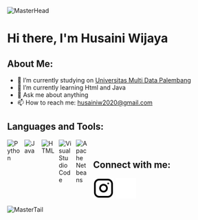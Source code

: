 ![MasterHead](https://64.media.tumblr.com/9e0d6167542dac6e43749ecb39a5f429/tumblr_n6gf95pwY21s86o8wo8_1280.png)
# Hi there, I'm Husaini Wijaya 
## About Me:
- 🔭 I’m currently studying on [Universitas Multi Data Palembang](https://mdp.ac.id/)
- 🌱 I’m currently learning Html and Java
- 💬 Ask me about anything 
- 📫 How to reach me: husainiw2020@gmail.com

## Languages and Tools:
<img align="left" alt="Python" width="30px" src="https://upload.wikimedia.org/wikipedia/commons/thumb/c/c3/Python-logo-notext.svg/110px-Python-logo-notext.svg.png?20100317150552" style="padding-right:10px;" />
<img align="left" alt="Java" width="30px" src="https://www.vectorlogo.zone/logos/java/java-icon.svg" style="padding-right:10px;" />
<img align="left" alt="HTML" width="30px" src="https://cdn-icons-png.flaticon.com/512/143/143655.png" style="padding-right:10px;" />
<img align="left" alt="Visual Studio Code" width="30px" src="https://code.visualstudio.com/assets/images/code-stable.png" style="padding-right:10px;" />
<img align="left" alt="Apache Netbeans" width="30px" src="https://netbeans.apache.org/images/apache-netbeans.svg" style="padding-right:10px;" />
<br />

## Connect with me:
[![website](./img/instagram-light.svg)](https://instagram.com/husaini_wjy#gh-light-mode-only)
[![website](./img/instagram-dark.svg)](https://instagram.com/husaini_wjy#gh-dark-mode-only)

![MasterTail](https://media0.giphy.com/headers/boomerangtoons/XiGRmmjgFW79.gif)

